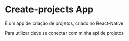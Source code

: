 # Create-projects App
É um app de criação de projetos, criado no React-Native

Para utilizar deve se conectar com minha api de projetos
